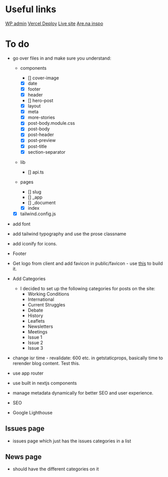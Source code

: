 # Useful links

[WP admin](https://vitalsignscontenteditor.co.uk/wp-admin)
[Vercel Deploy](https://vercel.com/jones58s-projects/vital-signs/settings/domains)
[Live site](https://www.vitalsignsmag.org/)
[Are.na inspo](https://www.are.na/jack-kershaw/vitalsigns)

# To do

- go over files in and make sure you understand:

  - components

    - [] cover-image
    - [x] date
    - [x] footer
    - [x] header
    - [] hero-post
    - [x] layout
    - [x] meta
    - [x] more-stories
    - [x] post-body.module.css
    - [x] post-body
    - [x] post-header
    - [x] post-preview
    - [x] post-title
    - [x] section-separator

  - lib
    - [] api.ts
  - pages

    - [] slug
    - [] \_app
    - [] \_document
    - [x] index

  - [x] tailwind.config.js

- add font
- add tailwind typography and use the prose classname
- add iconify for icons.
- Footer
- Get logo from client and add favicon in public/favicon - use [this](https://frontendmasters.com/blog/how-to-favicon-in-2024/) to build it.

- Add Categories

  - I decided to set up the following categories for posts on the site:
    - Working Conditions
    - International
    - Current Struggles
    - Debate
    - History
    - Leaflets
    - Newsletters
    - Meetings
    - Issue 1
    - Issue 2
    - Issue 3

- change isr time - revalidate: 600 etc. in getstaticprops, basically time to rerender blog content. Test this.

- use app router

- use built in nextjs components

- manage metadata dynamically for better SEO and user experience.

- SEO

- Google Lighthouse

## Issues page

- issues page which just has the issues categories in a list

## News page

- should have the different categories on it
